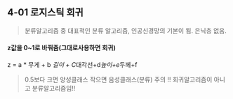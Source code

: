 ## 4-01 로지스틱 회귀
> 분류알고리즘 중 대표적인 분류 알고리즘, 인공신경망의 기본이 됨.
은닉층 없음.

#### z값을 0~1로 바꿔줌(그대로사용하면 회귀)
z = a * 무게 + b *길이 + C*대각선+d*높이+e*두께+f

>0.5보다 크면 양성클래스 작으면 음성클래스(분류)
주의 !! 회귀알고리즘이 아니고 분류알고리즘임!!
